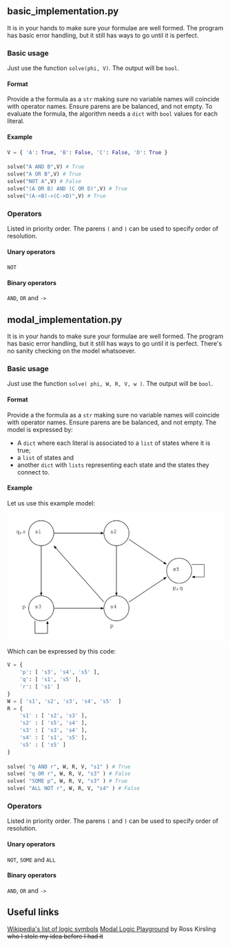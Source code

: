 ## basic_implementation.py
It is in your hands to make sure your formulae are well formed. The program has basic error handling, but it still has ways to go until it is perfect.

### Basic usage
Just use the function `solve(phi, V)`. The output will be `bool`. 

#### Format
Provide a the formula as a `str` making sure no variable names will coincide with operator names. Ensure parens are be balanced, and not empty.
To evaluate the formula, the algorithm needs a `dict` with `bool` values for each literal.

#### Example
```python
V = { 'A': True, 'B': False, 'C': False, 'D': True }

solve("A AND B",V) # True
solve("A OR B",V) # True
solve("NOT A",V) # False
solve("(A OR B) AND (C OR D)",V) # True
solve("(A->B)->(C->D)",V) # True
```

### Operators
Listed in priority order. The parens `(` and `)` can be used to specify order of resolution.
#### Unary operators 
`NOT`
#### Binary operators 
`AND`, `OR` and `->` 


## modal_implementation.py
It is in your hands to make sure your formulae are well formed. The program has basic error handling, but it still has ways to go until it is perfect.
There's no sanity checking on the model whatsoever.

### Basic usage
Just use the function `solve( phi, W, R, V, w )`. The output will be `bool`. 

#### Format
Provide a the formula as a `str` making sure no variable names will coincide with operator names. Ensure parens are be balanced, and not empty.
The model is expressed by:
- A `dict` where each literal is associated to a `list` of states where it is true; 
- a `list` of states and
- another `dict` with `lists` representing each state and the states they connect to.

#### Example
Let us use this example model:

![example graph picture](./test_model.png)

Which can be expressed by this code:
```python
V = { 
	'p': [ 's3', 's4', 's5' ], 
	'q': [ 's1', 's5' ], 
	'r': [ 's1' ] 
}
W = [ 's1', 's2', 's3', 's4', 's5'  ]
R = { 
	's1' : [ 's2', 's3' ], 
	's2' : [ 's5', 's4' ], 
	's3' : [ 's3', 's4' ], 
	's4' : [ 's1', 's5' ], 
	's5' : [ 's5' ] 
}

solve( "q AND r", W, R, V, "s1" ) # True
solve( "q OR r", W, R, V, "s3" ) # False
solve( "SOME p", W, R, V, "s3" ) # True
solve( "ALL NOT r", W, R, V, "s4" ) # False
```

### Operators
Listed in priority order. The parens `(` and `)` can be used to specify order of resolution.
#### Unary operators 
`NOT`, `SOME` and `ALL`
#### Binary operators 
`AND`, `OR` and `->` 

## Useful links
[Wikipedia's list of logic symbols](https://en.wikipedia.org/wiki/List_of_logic_symbols)
[Modal Logic Playground](https://rkirsling.github.io/modallogic/) by Ross Kirsling ~~who I stole my idea before I had it~~
